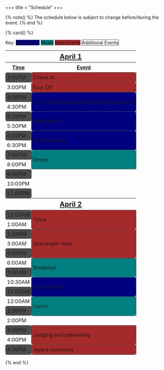 +++
title = "Schedule"
+++

{% note() %}
The schedule below is subject to change before/during the event.
{% end %}

{% card() %}

<style>
table {
    width: 100%;
}

table * {
    padding: 5px;
}

td, th {
    border-radius: 5px;
}
th {
    text-decoration: underline;
}

tr > td:nth-child(2) {
    border: 1px solid #4c4c4c;
}

tr:nth-child(odd) > td:first-child {
    background-color: #4c4c4c;
}

/* Declare schedule colors */
.workshop { background-color: navy; }
.meal { background-color: teal; }
.event { background-color: brown; }
.date {
    font-size: 16pt;
}
</style>

Key:
<span class="w3-round-large w3-padding-small workshop">Workshops</span>
<span class="w3-round-large w3-padding-small meal">Meals</span>
<span class="w3-round-large w3-padding-small event">Main Events</span>
<span class="w3-round-large w3-padding-small" style="border: 1px solid #4c4c4c">
Additional Events
</span>

<table>
    <tr>
        <th colspan="2" class="date">April 1</th>
    </tr>
   <tr>
        <th>Time</th>
        <th>Event</th>
    </tr>
    <tr>
        <td>2:00PM</td>
        <td class="event">Check In</td>
    </tr>
    <tr>
        <td>3:00PM</td>
        <td class="event">Kick Off</td>
    </tr>
    <tr>
        <td>4:00PM</td>
        <td rowspan="2" class="workshop">Chris Waldon presenting Go programming</td>
    </tr>
    <tr>
        <td>4:30PM</td>
    </tr>
    <tr>
        <td>5:00PM</td>
        <td rowspan="2" class="workshop">Mike Wilson</td>
    </tr>
    <tr>
        <td>5:30PM</td>
    </tr>
    <tr>
        <td>6:00PM</td>
        <td rowspan="2" class="workshop">Dr.Armstorng</td>
    </tr>
    <tr>
        <td>6:30PM</td>
    </tr>
    <tr>
        <td>7:00PM</td>
        <td rowspan="2" class="meal">Dinner</td>
    </tr>
    <tr>
        <td>8:00PM</td>
    </tr>
    <tr>
        <td>9:00PM</td>
    </tr>
    <tr>
        <td>10:00PM</td>
    </tr>
    <tr>
        <td>11:00PM</td>
    </tr>
    <tr>
        <th colspan="2" class="date">April 2</th>
    </tr>
    <tr>
        <td>12:00AM</td>
        <td rowspan="2" class="event">Trivia</td>
    </tr>
    <tr>
        <td>1:00AM</td>
    </tr>
    <tr>
        <td>2:30AM</td>
        <td rowspan="3" class="event">Scavanger Hunt</td>
    </tr>
    <tr>
        <td>3:00AM</td>
    </tr>
    <tr>
        <td>4:00AM</td>
    </tr>
    <tr>
        <td>6:00AM</td>
        <td rowspan="2" class="meal">Breakfast</td>
    </tr>
    <tr>
        <td>7:00AM</td>
    </tr>
    <tr>
        <td>10:30AM</td>
        <td rowspan="2" class="workshop">Sponsor Fair</td>
    </tr>
     <tr>
        <td>11:00AM</td>
    </tr>
        <td>12:00AM</td>
        <td rowspan="2" class="meal">Lunch</td>
    <tr>
        <td>1:00PM</td>
    </tr>
    <tr>
        <td>2:00PM</td>
    </tr>
    <tr>
        <td>3:00PM</td>
        <td rowspan="2" class="event">Judging and presenting</td>
    </tr>
    <tr>
       <td>4:00PM</td> 
    </tr>
    <tr>
        <td>4:30PM</td>
        <td class="event">Award ceremony</td>
    <tr>
</table>

{% end %}
